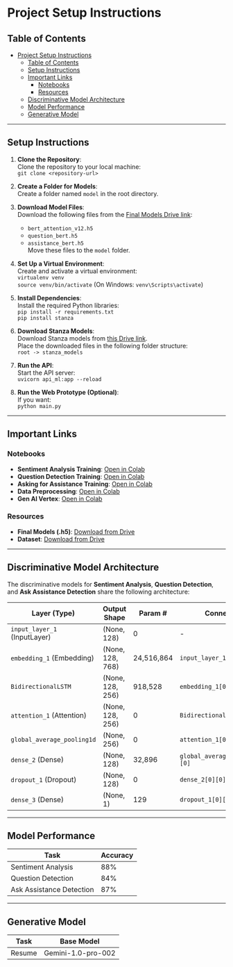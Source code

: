 # Project Setup Instructions

## Table of Contents
- [Project Setup Instructions](#project-setup-instructions)
  - [Table of Contents](#table-of-contents)
  - [Setup Instructions](#setup-instructions)
  - [Important Links](#important-links)
    - [Notebooks](#notebooks)
    - [Resources](#resources)
  - [Discriminative Model Architecture](#discriminative-model-architecture)
  - [Model Performance](#model-performance)
  - [Generative Model](#generative-model)

---

## Setup Instructions

1. **Clone the Repository**:  
   Clone the repository to your local machine:  
   `git clone <repository-url>`

2. **Create a Folder for Models**:  
   Create a folder named `model` in the root directory.

3. **Download Model Files**:  
   Download the following files from the [Final Models Drive link](https://drive.google.com/drive/folders/1DtEKk2ln1VGZ5VwUEM_4LWBwpFi5PjDo?usp=drive_link):  
   - `bert_attention_v12.h5`  
   - `question_bert.h5`  
   - `assistance_bert.h5`  
   Move these files to the `model` folder.

4. **Set Up a Virtual Environment**:  
   Create and activate a virtual environment:  
   `virtualenv venv`  
   `source venv/bin/activate` (On Windows: `venv\Scripts\activate`)

5. **Install Dependencies**:  
   Install the required Python libraries:  
   `pip install -r requirements.txt`  
   `pip install stanza`

6. **Download Stanza Models**:  
   Download Stanza models from [this Drive link](https://drive.google.com/drive/folders/1zvIxOpHYeQBYG9hzXQgWGMCGIbuQjK9X?usp=sharing).  
   Place the downloaded files in the following folder structure:  
   `root -> stanza_models`

7. **Run the API**:  
   Start the API server:  
   `uvicorn api_ml:app --reload`

8. **Run the Web Prototype (Optional)**:  
   If you want:  
   `python main.py`


---

## Important Links

### Notebooks
- **Sentiment Analysis Training**: [Open in Colab](https://colab.research.google.com/drive/1aoz43nCdwJqJQ2qdRWsQZYt4grmwuUdf)  
- **Question Detection Training**: [Open in Colab](https://colab.research.google.com/drive/1VVAZ2F7JWSD5D7doMzM4RlGbnvnXbpvc)  
- **Asking for Assistance Training**: [Open in Colab](https://colab.research.google.com/drive/1KmePZIYqTXtmCb2HQsHn-wbbotMZNmVT)  
- **Data Preprocessing**: [Open in Colab](https://colab.research.google.com/drive/1C0g-30zh4MayyeNWv0HwQtWILgKRGZXs)
- **Gen AI Vertex**: [Open in Colab](https://colab.research.google.com/drive/109IyEBePI-CU8eMx5uMmCpW1mXh0hdih?usp=sharing)

### Resources
- **Final Models (.h5)**: [Download from Drive](https://drive.google.com/drive/folders/1DtEKk2ln1VGZ5VwUEM_4LWBwpFi5PjDo?usp=drive_link)  
- **Dataset**: [Download from Drive](https://drive.google.com/drive/folders/13yKcgvN8_X9MSDDmGxhxxrdw8j8y_FfA?usp=drive_link)

---

## Discriminative Model Architecture

The discriminative models for **Sentiment Analysis**, **Question Detection**, and **Ask Assistance Detection** share the following architecture:

| **Layer (Type)**          | **Output Shape**   | **Param #**    | **Connected to**                   |
|---------------------------|--------------------|----------------|-------------------------------------|
| `input_layer_1` (InputLayer) | (None, 128)       | 0              | -                                   |
| `embedding_1` (Embedding)   | (None, 128, 768)  | 24,516,864     | `input_layer_1[0][0]`              |
| `BidirectionalLSTM`         | (None, 128, 256)  | 918,528        | `embedding_1[0][0]`                |
| `attention_1` (Attention)   | (None, 128, 256)  | 0              | `BidirectionalLSTM[0][...]`        |
| `global_average_pooling1d`  | (None, 256)       | 0              | `attention_1[0][0]`                |
| `dense_2` (Dense)           | (None, 128)       | 32,896         | `global_average_pooling1d[0][0]`   |
| `dropout_1` (Dropout)       | (None, 128)       | 0              | `dense_2[0][0]`                    |
| `dense_3` (Dense)           | (None, 1)         | 129            | `dropout_1[0][0]`                  |


---

## Model Performance

| **Task**                 | **Accuracy** |
|--------------------------|--------------|
| Sentiment Analysis       | 88%          |
| Question Detection       | 84%          |
| Ask Assistance Detection | 87%          |

---

## Generative Model

| **Task** | **Base Model**      |
|----------|---------------------|
| Resume   | Gemini-1.0-pro-002  |